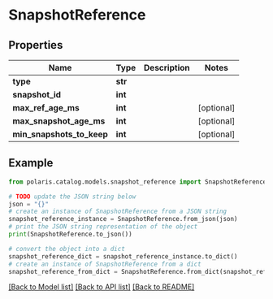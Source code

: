 <!--

 Licensed to the Apache Software Foundation (ASF) under one
 or more contributor license agreements.  See the NOTICE file
 distributed with this work for additional information
 regarding copyright ownership.  The ASF licenses this file
 to you under the Apache License, Version 2.0 (the
 "License"); you may not use this file except in compliance
 with the License.  You may obtain a copy of the License at

   http://www.apache.org/licenses/LICENSE-2.0

 Unless required by applicable law or agreed to in writing,
 software distributed under the License is distributed on an
 "AS IS" BASIS, WITHOUT WARRANTIES OR CONDITIONS OF ANY
 KIND, either express or implied.  See the License for the
 specific language governing permissions and limitations
 under the License.

-->
# SnapshotReference

## Properties

Name | Type | Description | Notes
------------ | ------------- | ------------- | -------------
**type** | **str** |  | 
**snapshot_id** | **int** |  | 
**max_ref_age_ms** | **int** |  | [optional] 
**max_snapshot_age_ms** | **int** |  | [optional] 
**min_snapshots_to_keep** | **int** |  | [optional] 

## Example

```python
from polaris.catalog.models.snapshot_reference import SnapshotReference

# TODO update the JSON string below
json = "{}"
# create an instance of SnapshotReference from a JSON string
snapshot_reference_instance = SnapshotReference.from_json(json)
# print the JSON string representation of the object
print(SnapshotReference.to_json())

# convert the object into a dict
snapshot_reference_dict = snapshot_reference_instance.to_dict()
# create an instance of SnapshotReference from a dict
snapshot_reference_from_dict = SnapshotReference.from_dict(snapshot_reference_dict)
```
[[Back to Model list]](../README.md#documentation-for-models) [[Back to API list]](../README.md#documentation-for-api-endpoints) [[Back to README]](../README.md)



